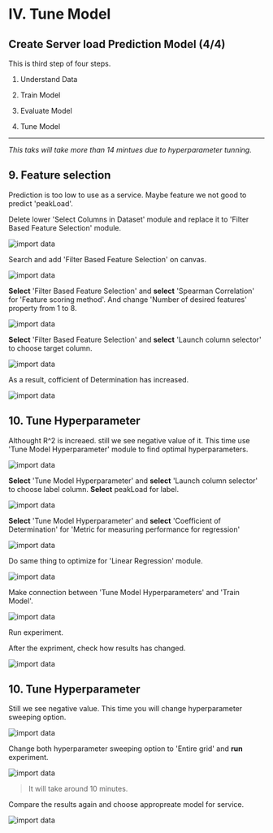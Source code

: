 # IV. Tune Model 

## Create Server load Prediction Model (4/4)

This is third step of four steps.

1. Understand Data

1. Train Model

1. Evaluate Model

1. Tune Model

***

*This taks will take more than 14 mintues due to hyperparameter tunning.*

## 9. Feature selection

Prediction is too low to use as a service. Maybe feature we not good to predict 'peakLoad'.

Delete lower 'Select Columns in Dataset' module and replace it to 'Filter Based Feature Selection' module.

![import data](../images/54.png)

Search and add 'Filter Based Feature Selection' on canvas.

![import data](../images/55.png)

__Select__ 'Filter Based Feature Selection' and __select__ 'Spearman Correlation' for 'Feature scoring method'. And change 'Number of desired features' property from 1 to 8.

![import data](../images/56.png)

__Select__ 'Filter Based Feature Selection' and __select__ 'Launch column selector' to choose target column.

![import data](../images/57.png)

As a result, cofficient of Determination has increased.

![import data](../images/58.png)


## 10. Tune Hyperparameter 

Althought R^2 is increaed. still we see negative value of it. This time use 'Tune Model Hyperparameter' module to find optimal hyperparameters.

![import data](../images/49.png)

__Select__ 'Tune Model Hyperparameter' and __select__ 'Launch column selector' to choose label column. __Select__ peakLoad for label.

![import data](../images/50.png)

__Select__ 'Tune Model Hyperparameter' and __select__ 'Coefficient of Determination' for 'Metric for measuring performance for regression'

![import data](../images/51.png)

Do same thing to optimize for 'Linear Regression' module.

![import data](../images/52.png)

Make connection between 'Tune Model Hyperparameters' and 'Train Model'.

![import data](../images/52.02.png)

Run experiment.

After the expriment, check how results has changed.

![import data](../images/53.png)    


## 10. Tune Hyperparameter 

Still we see negative value. This time you will change hyperparameter sweeping option.

![import data](../images/58.02.png)

Change both hyperparameter sweeping option to 'Entire grid' and __run__ experiment.

![import data](../images/59.01.png)

> It will take around 10 minutes.

Compare the results again and choose appropreate model for service.

![import data](../images/59.png)





